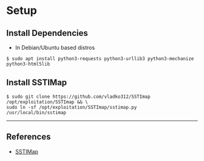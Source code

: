 # Setup

## Install Dependencies

- In Debian/Ubuntu based distros

```
$ sudo apt install python3-requests python3-urllib3 python3-mechanize python3-html5lib
```

## Install SSTIMap

```
$ sudo git clone https://github.com/vladko312/SSTImap /opt/exploitation/SSTImap && \
sudo ln -sf /opt/exploitation/SSTImap/sstimap.py /usr/local/bin/sstimap
```

---
## References

- [SSTIMap](https://github.com/vladko312/SSTImap)